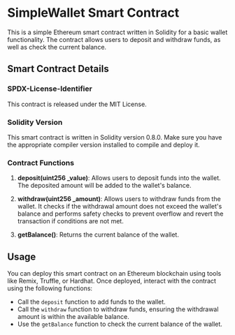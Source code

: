 # SimpleWallet Smart Contract

This is a simple Ethereum smart contract written in Solidity for a basic wallet functionality. The contract allows users to deposit and withdraw funds, as well as check the current balance.

## Smart Contract Details

### SPDX-License-Identifier

This contract is released under the MIT License.

### Solidity Version

This smart contract is written in Solidity version 0.8.0. Make sure you have the appropriate compiler version installed to compile and deploy it.

### Contract Functions

1. **deposit(uint256 _value)**: Allows users to deposit funds into the wallet. The deposited amount will be added to the wallet's balance.

2. **withdraw(uint256 _amount)**: Allows users to withdraw funds from the wallet. It checks if the withdrawal amount does not exceed the wallet's balance and performs safety checks to prevent overflow and revert the transaction if conditions are not met.

3. **getBalance()**: Returns the current balance of the wallet.

## Usage

You can deploy this smart contract on an Ethereum blockchain using tools like Remix, Truffle, or Hardhat. Once deployed, interact with the contract using the following functions:

- Call the `deposit` function to add funds to the wallet.
- Call the `withdraw` function to withdraw funds, ensuring the withdrawal amount is within the available balance.
- Use the `getBalance` function to check the current balance of the wallet.
